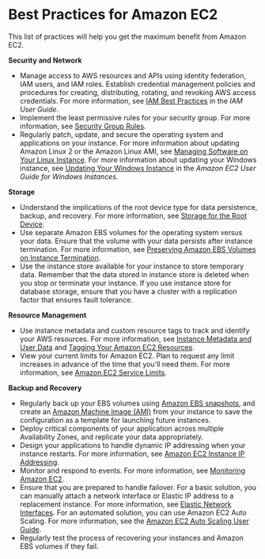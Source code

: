 # Best Practices for Amazon EC2<a name="ec2-best-practices"></a>

This list of practices will help you get the maximum benefit from Amazon EC2\.

**Security and Network**
+ Manage access to AWS resources and APIs using identity federation, IAM users, and IAM roles\. Establish credential management policies and procedures for creating, distributing, rotating, and revoking AWS access credentials\. For more information, see [IAM Best Practices](https://docs.aws.amazon.com/IAM/latest/UserGuide/IAMBestPractices.html) in the *IAM User Guide*\.
+ Implement the least permissive rules for your security group\. For more information, see [Security Group Rules](using-network-security.md#security-group-rules)\.
+ Regularly patch, update, and secure the operating system and applications on your instance\. For more information about updating Amazon Linux 2 or the Amazon Linux AMI, see [Managing Software on Your Linux Instance](https://docs.aws.amazon.com/AWSEC2/latest/UserGuide/managing-software.html)\. For more information about updating your Windows instance, see [Updating Your Windows Instance](https://docs.aws.amazon.com/AWSEC2/latest/WindowsGuide/windows-ami-version-history.html#update-windows-instance) in the *Amazon EC2 User Guide for Windows Instances*\.

**Storage**
+ Understand the implications of the root device type for data persistence, backup, and recovery\. For more information, see [Storage for the Root Device](ComponentsAMIs.md#storage-for-the-root-device)\.
+ Use separate Amazon EBS volumes for the operating system versus your data\. Ensure that the volume with your data persists after instance termination\. For more information, see [Preserving Amazon EBS Volumes on Instance Termination](terminating-instances.md#preserving-volumes-on-termination)\.
+ Use the instance store available for your instance to store temporary data\. Remember that the data stored in instance store is deleted when you stop or terminate your instance\. If you use instance store for database storage, ensure that you have a cluster with a replication factor that ensures fault tolerance\.

**Resource Management**
+ Use instance metadata and custom resource tags to track and identify your AWS resources\. For more information, see [Instance Metadata and User Data](ec2-instance-metadata.md) and [Tagging Your Amazon EC2 Resources](Using_Tags.md)\.
+ View your current limits for Amazon EC2\. Plan to request any limit increases in advance of the time that you'll need them\. For more information, see [Amazon EC2 Service Limits](ec2-resource-limits.md)\.

**Backup and Recovery**
+ Regularly back up your EBS volumes using [Amazon EBS snapshots](EBSSnapshots.md), and create an [Amazon Machine Image \(AMI\)](AMIs.md) from your instance to save the configuration as a template for launching future instances\.
+ Deploy critical components of your application across multiple Availability Zones, and replicate your data appropriately\.
+ Design your applications to handle dynamic IP addressing when your instance restarts\. For more information, see [Amazon EC2 Instance IP Addressing](using-instance-addressing.md)\.
+ Monitor and respond to events\. For more information, see [Monitoring Amazon EC2](monitoring_ec2.md)\.
+ Ensure that you are prepared to handle failover\. For a basic solution, you can manually attach a network interface or Elastic IP address to a replacement instance\. For more information, see [Elastic Network Interfaces](using-eni.md)\. For an automated solution, you can use Amazon EC2 Auto Scaling\. For more information, see the [Amazon EC2 Auto Scaling User Guide](https://docs.aws.amazon.com/autoscaling/latest/userguide/)\.
+ Regularly test the process of recovering your instances and Amazon EBS volumes if they fail\.